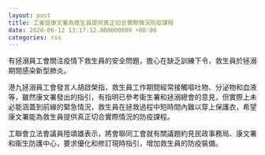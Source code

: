 ```yaml
---
layout: post
title: 工會促康文署為救生員提供真正切合實際情況防疫課程
date: 2020-06-12 13:17:12.000000000 +08:00
categories: rss
---
```


有拯溺員工會關注疫情下救生員的安全問題，擔心在缺乏訓練下令，救生員於拯溺期間感染新型肺炎。

港九拯溺員工會發言人胡啟榮指，救生員工作期間經常接觸嘔吐物、分泌物和血液等，雖然康文署發出的指引，有指明已參考衞生署和拯溺總會的意見，但實際上未必能涵蓋到前線的緊急情況，救生員在拯救過程中短時間內難以穿上保護衣，希望康文署能為救生員提供真正切合實際情況的防疫課程。

工聯會立法會議員陸頌雄表示，將會聯同工會就有關議題約見民政事務局、康文署和衞生防護中心，要求優化和修訂現時指引，增加救生員的防疫裝備。
